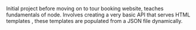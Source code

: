 Initial project before moving on to tour booking website, teaches fundamentals of node. Involves creating a very basic API that serves HTML templates , these templates are populated from a JSON file dynamically.